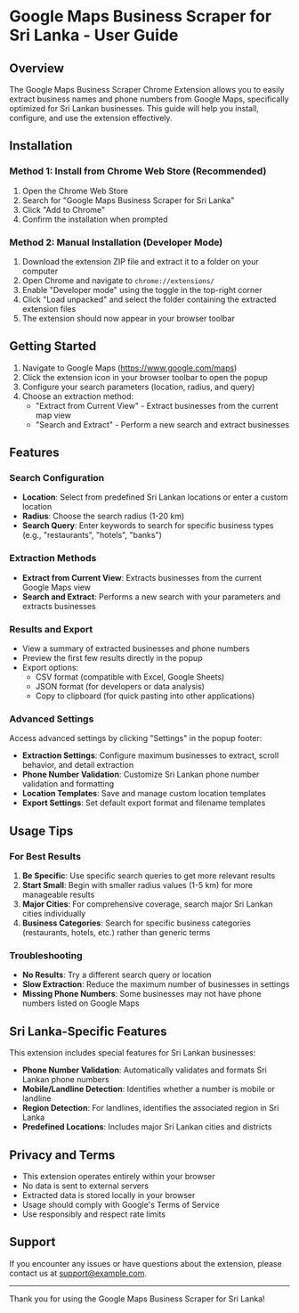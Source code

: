 # Google Maps Business Scraper for Sri Lanka - User Guide

## Overview

The Google Maps Business Scraper Chrome Extension allows you to easily extract business names and phone numbers from Google Maps, specifically optimized for Sri Lankan businesses. This guide will help you install, configure, and use the extension effectively.

## Installation

### Method 1: Install from Chrome Web Store (Recommended)

1. Open the Chrome Web Store
2. Search for "Google Maps Business Scraper for Sri Lanka"
3. Click "Add to Chrome"
4. Confirm the installation when prompted

### Method 2: Manual Installation (Developer Mode)

1. Download the extension ZIP file and extract it to a folder on your computer
2. Open Chrome and navigate to `chrome://extensions/`
3. Enable "Developer mode" using the toggle in the top-right corner
4. Click "Load unpacked" and select the folder containing the extracted extension files
5. The extension should now appear in your browser toolbar

## Getting Started

1. Navigate to Google Maps (https://www.google.com/maps)
2. Click the extension icon in your browser toolbar to open the popup
3. Configure your search parameters (location, radius, and query)
4. Choose an extraction method:
   - "Extract from Current View" - Extract businesses from the current map view
   - "Search and Extract" - Perform a new search and extract businesses

## Features

### Search Configuration

- **Location**: Select from predefined Sri Lankan locations or enter a custom location
- **Radius**: Choose the search radius (1-20 km)
- **Search Query**: Enter keywords to search for specific business types (e.g., "restaurants", "hotels", "banks")

### Extraction Methods

- **Extract from Current View**: Extracts businesses from the current Google Maps view
- **Search and Extract**: Performs a new search with your parameters and extracts businesses

### Results and Export

- View a summary of extracted businesses and phone numbers
- Preview the first few results directly in the popup
- Export options:
  - CSV format (compatible with Excel, Google Sheets)
  - JSON format (for developers or data analysis)
  - Copy to clipboard (for quick pasting into other applications)

### Advanced Settings

Access advanced settings by clicking "Settings" in the popup footer:

- **Extraction Settings**: Configure maximum businesses to extract, scroll behavior, and detail extraction
- **Phone Number Validation**: Customize Sri Lankan phone number validation and formatting
- **Location Templates**: Save and manage custom location templates
- **Export Settings**: Set default export format and filename templates

## Usage Tips

### For Best Results

1. **Be Specific**: Use specific search queries to get more relevant results
2. **Start Small**: Begin with smaller radius values (1-5 km) for more manageable results
3. **Major Cities**: For comprehensive coverage, search major Sri Lankan cities individually
4. **Business Categories**: Search for specific business categories (restaurants, hotels, etc.) rather than generic terms

### Troubleshooting

- **No Results**: Try a different search query or location
- **Slow Extraction**: Reduce the maximum number of businesses in settings
- **Missing Phone Numbers**: Some businesses may not have phone numbers listed on Google Maps

## Sri Lanka-Specific Features

This extension includes special features for Sri Lankan businesses:

- **Phone Number Validation**: Automatically validates and formats Sri Lankan phone numbers
- **Mobile/Landline Detection**: Identifies whether a number is mobile or landline
- **Region Detection**: For landlines, identifies the associated region in Sri Lanka
- **Predefined Locations**: Includes major Sri Lankan cities and districts

## Privacy and Terms

- This extension operates entirely within your browser
- No data is sent to external servers
- Extracted data is stored locally in your browser
- Usage should comply with Google's Terms of Service
- Use responsibly and respect rate limits

## Support

If you encounter any issues or have questions about the extension, please contact us at support@example.com.

---

Thank you for using the Google Maps Business Scraper for Sri Lanka!
